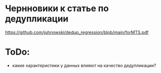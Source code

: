 # Чернновики к статье по дедупликации
https://github.com/juhnowski/dedup_regression/blob/main/forMTS.pdf
# ToDo:
- какие характеристики у данных влияют на качество дедупликации?
